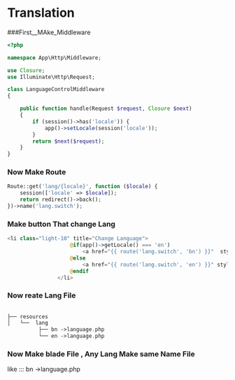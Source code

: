 # Translation
###First__MAke_Middleware 
```php
<?php

namespace App\Http\Middleware;

use Closure;
use Illuminate\Http\Request;

class LanguageControlMiddleware
{

    public function handle(Request $request, Closure $next)
    {
        if (session()->has('locale')) {
            app()->setLocale(session('locale'));
        }
        return $next($request);
    }
}
```

### Now Make Route 

```php
Route::get('lang/{locale}', function ($locale) {
    session(['locale' => $locale]);
    return redirect()->back();
})->name('lang.switch');

```
### Make button That change Lang
```php
<li class="light-10" title="Change Language">
                    @if(app()->getLocale() === 'en')
                        <a href="{{ route('lang.switch', 'bn') }}"  style="background-color: #00BE67 !important; color: #ffffff !important; font-size: 15px; font-weight: bolder !important;">বাংলা</a>
                    @else
                        <a href="{{ route('lang.switch', 'en') }}" style="background-color: #00BE67 !important; color: #ffffff !important; font-size: 15px; font-weight: bolder !important;">English</a>
                    @endif
                </li>
```

### Now reate Lang File 

```php
 
├── resources
│   └──  lang
          ├── bn ->language.php
          └── en ->language.php
```
### Now Make blade File , Any Lang Make same Name File 
like ::: bn ->language.php


